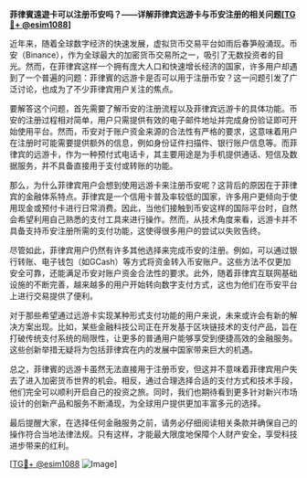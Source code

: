 **菲律賓遠遊卡可以注册币安吗？——详解菲律宾远游卡与币安注册的相关问题[[TG💪+ @esim1088](https://t.me/s/esim1088)]**

近年来，随着全球数字经济的快速发展，虚拟货币交易平台如雨后春笋般涌现。币安（Binance），作为全球最大的加密货币交易所之一，吸引了无数投资者的目光。然而，在菲律宾这样一个拥有庞大人口和快速增长经济的国家，许多用户却遇到了一个普遍的问题：菲律賓的远游卡是否可以用于注册币安？这一问题引发了广泛讨论，也成为了不少菲律宾用户关注的焦点。

要解答这个问题，首先需要了解币安的注册流程以及菲律宾远游卡的具体功能。币安的注册过程相对简单，用户只需提供有效的电子邮件地址并完成身份验证即可开始使用平台。然而，币安对于账户资金来源的合法性有严格的要求，这意味着用户在注册时可能需要提供额外的信息，例如身份证件扫描件、银行账户信息等。而菲律宾的远游卡，作为一种预付式电话卡，其主要用途是为手机提供通话、短信及数据服务，并不具备直接用于支付或转账的功能。

那么，为什么菲律宾用户会想到使用远游卡来注册币安呢？这背后的原因在于菲律宾的金融体系特点。菲律宾是一个信用卡普及率较低的国家，许多用户更倾向于使用现金或预付卡进行日常消费。因此，当他们接触到币安这样的国际平台时，自然会希望利用自己熟悉的支付工具来进行操作。然而，从技术角度来看，远游卡并不具备支持币安注册所需的支付功能，这使得很多用户的尝试以失败告终。

尽管如此，菲律宾用户仍然有许多其他选择来完成币安的注册。例如，可以通过银行转账、电子钱包（如GCash）等方式将资金转入币安账户。这些方法不仅更加安全可靠，还能满足币安对账户资金合法性的要求。此外，随着菲律宾互联网基础设施的不断完善，越来越多的用户开始转向数字支付方式，这也为他们在币安平台上进行交易提供了便利。

对于那些希望通过远游卡实现某种形式支付功能的用户来说，未来或许会有新的解决方案出现。比如，某些金融科技公司正在开发基于区块链技术的支付产品，旨在打破传统支付系统的局限性，让更多的普通用户能够享受到便捷高效的金融服务。这些创新举措无疑将为包括菲律宾在内的发展中国家带来巨大的机遇。

总之，菲律賓的远游卡虽然无法直接用于注册币安，但这并不意味着菲律宾用户失去了进入加密货币世界的机会。相反，通过合理选择合适的支付方式和技术手段，他们完全可以顺利开启自己的投资之旅。同时，我们也期待看到更多针对新兴市场设计的创新产品和服务不断涌现，为全球用户提供更加丰富多元的选择。

最后提醒大家，在选择任何金融服务之前，请务必仔细阅读相关条款并确保自己的操作符合当地法律法规。只有这样，才能最大限度地保障个人财产安全，享受科技进步带来的红利。

[[TG💪+ @esim1088](https://t.me/s/esim1088) ![Image](https://i.postimg.cc/4NQfJmqS/Snipaste-2025-05-13-00-14-12.png)]
